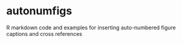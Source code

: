 # autonumfigs
R markdown code and examples for inserting auto-numbered figure captions and cross references
